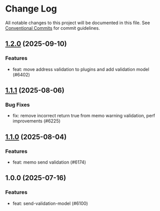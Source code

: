 # Change Log

All notable changes to this project will be documented in this file.
See [Conventional Commits](https://conventionalcommits.org) for commit guidelines.

## [1.2.0](https://github.com/ExodusMovement/assets/compare/@exodus/send-validation-model@1.1.1...@exodus/send-validation-model@1.2.0) (2025-09-10)


### Features


* feat: move address validation to plugins and add validation model (#6402)



## [1.1.1](https://github.com/ExodusMovement/assets/compare/@exodus/send-validation-model@1.1.0...@exodus/send-validation-model@1.1.1) (2025-08-06)


### Bug Fixes


* fix: remove incorrect return true from memo warning validation, perf improvements (#6225)



## [1.1.0](https://github.com/ExodusMovement/assets/compare/@exodus/send-validation-model@1.0.0...@exodus/send-validation-model@1.1.0) (2025-08-04)


### Features


* feat: memo send validation (#6174)



## 1.0.0 (2025-07-16)


### Features


* feat: send-validation-model (#6100)
